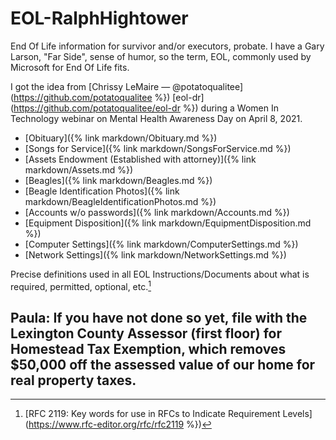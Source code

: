 # EOL-RalphHightower
End Of Life information for survivor and/or executors, probate. I have a Gary Larson, "Far Side", sense of humor, so the term, EOL, commonly used by Microsoft for End Of Life fits.

I got the idea from [Chrissy LeMaire — @potatoqualitee](https://github.com/potatoqualitee %}) [eol-dr](https://github.com/potatoqualitee/eol-dr %}) during a Women In Technology webinar on Mental Health Awareness Day on April 8, 2021.
- [Obituary]({% link markdown/Obituary.md %})
- [Songs for Service]({% link markdown/SongsForService.md %})
- [Assets Endowment (Established with attorney)]({% link markdown/Assets.md %})
- [Beagles]({% link markdown/Beagles.md %})
- [Beagle Identification Photos]({% link markdown/BeagleIdentificationPhotos.md %})
- [Accounts w/o passwords]({% link markdown/Accounts.md %})
- [Equipment Disposition]({% link markdown/EquipmentDisposition.md %})
- [Computer Settings]({% link markdown/ComputerSettings.md %})
- [Network Settings]({% link markdown/NetworkSettings.md %})

Precise definitions used in all EOL Instructions/Documents about what is required, permitted, optional, etc.[^11]

[^11]: [RFC 2119: Key words for use in RFCs to Indicate Requirement Levels](https://www.rfc-editor.org/rfc/rfc2119  %})

## Paula: If you have not done so yet, file with the Lexington County Assessor (first floor) for Homestead Tax Exemption, which removes $50,000 off the assessed value of our home for real property taxes.
